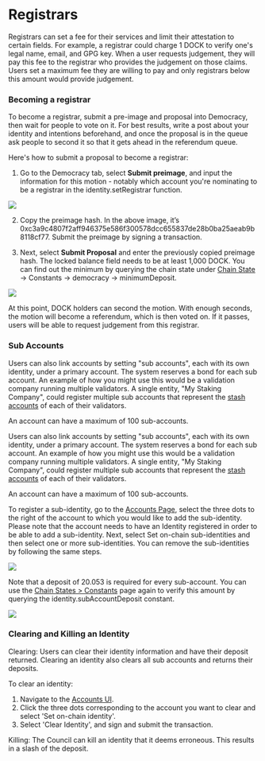 # Registrars

Registrars can set a fee for their services and limit their attestation to certain fields. For example, a registrar could charge 1 DOCK to verify one's legal name, email, and GPG key. When a user requests judgement, they will pay this fee to the registrar who provides the judgement on those claims. Users set a maximum fee they are willing to pay and only registrars below this amount would provide judgement.

### Becoming a registrar

To become a registrar, submit a pre-image and proposal into Democracy, then wait for people to vote on it. For best results, write a post about your identity and intentions beforehand, and once the proposal is in the queue ask people to second it so that it gets ahead in the referendum queue.

Here's how to submit a proposal to become a registrar:

1. Go to the Democracy tab, select **Submit preimage**, and input the information for this motion - notably which account you're nominating to be a registrar in the identity.setRegistrar function.

![](https://lh4.googleusercontent.com/MomwrKIR7_wYG5mctyiVlPKOUU_MzGzPWc4N1HrN-X8rr-icX1S9iF61VzPD6FFfoyMFdIzJT1h3nUciNDJuj7QpPn2ETcNwaRaSSjDcFciRLFknKvg61_sppHYNj_OUumBOIEt0)

2. Copy the preimage hash. In the above image, it’s 0xc3a9c4807f2aff946375e586f300578dcc655837de28b0ba25aeab9b8118cf77. Submit the preimage by signing a transaction.

3. Next, select **Submit Proposal** and enter the previously copied preimage hash. The locked balance field needs to be at least 1,000 DOCK. You can find out the minimum by querying the chain state under [Chain State](https://fe.dock.io/#/chainstate/constants) -&gt; Constants -&gt; democracy -&gt; minimumDeposit.

![](https://lh3.googleusercontent.com/ULliv2p0yPHuUpJ4gR1-vb2WQHUV8pgHaLgQ4KKdHR6gjoW2tNdl2qRlW8e5uvXDZbj4wY0ztuHb3szePKQk1oCjLfReIxR9g_9UNOH5e7qKIhftSGfNrh7VTdim9H7w_5oh3M3H)

At this point, DOCK holders can second the motion. With enough seconds, the motion will become a referendum, which is then voted on. If it passes, users will be able to request judgement from this registrar.  


### **Sub Accounts**

Users can also link accounts by setting "sub accounts", each with its own identity, under a primary account. The system reserves a bond for each sub account. An example of how you might use this would be a validation company running multiple validators. A single entity, "My Staking Company", could register multiple sub accounts that represent the [stash accounts](https://docs.dock.io/validators/account-setup) of each of their validators.

An account can have a maximum of 100 sub-accounts.

Users can also link accounts by setting "sub accounts", each with its own identity, under a primary account. The system reserves a bond for each sub account. An example of how you might use this would be a validation company running multiple validators. A single entity, "My Staking Company", could register multiple sub accounts that represent the [stash accounts](https://docs.dock.io/validators/account-setup) of each of their validators.

An account can have a maximum of 100 sub-accounts.

To register a sub-identity, go to the [Accounts Page](https://fe.dock.io/#/accounts), select the three dots to the right of the account to which you would like to add the sub-identity. Please note that the account needs to have an Identity registered in order to be able to add a sub-identity. Next, select Set on-chain sub-identities and then select one or more sub-identities. You can remove the sub-identities by following the same steps.

![](https://lh6.googleusercontent.com/PoaNpIS3IYIhYZKr4NvFmg3fuTud5DxyKZRkLhOyMLIsegDe4rXybJ3k7NOgxI_sZ-vHQcaCnc2AfWpnmKAPam-GZC3Xifpt3hSDQ5o7vZZciAOEhxAKWN5OqX264u9dnuk9XQDD)

Note that a deposit of 20.053 is required for every sub-account. You can use the [Chain States &gt; Constants](https://fe-staging.dock.io/#/chainstate/constants) page again to verify this amount by querying the identity.subAccountDeposit constant.

![](https://lh3.googleusercontent.com/e53MjIL4T4VyK2w1GIbazRYCXWXBl4p4WKdSBTE3VEVvpMhX8JAnquYjM9TOmfaDV_jaIDizCaCIrz7NE6qe2v_huvFMyXOFqdiT-Z1eF2HcQyupthbRpmkqFELqPayNjmqlIeTx)

### **Clearing and Killing an Identity**

Clearing: Users can clear their identity information and have their deposit returned. Clearing an identity also clears all sub accounts and returns their deposits.

To clear an identity:

1. Navigate to the [Accounts UI](https://fe.dock.io/#/accounts).
2. Click the three dots corresponding to the account you want to clear and select 'Set on-chain identity'.
3. Select 'Clear Identity', and sign and submit the transaction.

Killing: The Council can kill an identity that it deems erroneous. This results in a slash of the deposit.  


